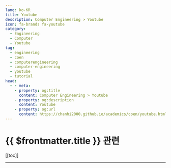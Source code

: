 ```yaml
---
lang: ko-KR
title: Youtube
description: Computer Engineering > Youtube
icon: fa-brands fa-youtube
category:
  - Engineering
  - Computer
  - Youtube
tag:
  - engineering
  - coen
  - computerengineering
  - computer-engineering
  - youtube
  - tutorial
head:
  - - meta:
    - property: og:title
      content: Computer Engineering > Youtube
    - property: og:description
      content: Youtube
    - property: og:url
      content: https://chanhi2000.github.io/academics/coen/youtube.html
---
```


# {{ $frontmatter.title }} 관련

[[toc]]

---

<MyYouTubeItems jsonName="yu-CTLKU" /><!-- CTL KU -->
<MyYouTubeItems jsonName="yu-UCFCRCV" /><!-- UCF CRCV -->
<MyYouTubeItems jsonName="yu-yonsei_graduate_school_sw_eng" /><!-- 연세공학대학원 컴소공학 프로젝트 -->
<MyYouTubeItems jsonName="yu-SpanningTree" /><!-- Spanning Tree -->
<MyYouTubeItems jsonName="yu-dev_ression" /><!-- Devression -->
<MyYouTubeItems jsonName="yu-jonowilliams26" /><!-- Jono Williams -->
<MyYouTubeItems jsonName="yu-bluedot0812" /><!-- BLUEDOT -->
<MyYouTubeItems jsonName="yu-NeetCodeIO" /><!-- NeetCodeIO -->
<MyYouTubeItems jsonName="yu-ColorScale" /><!-- ColorScale -->
<MyYouTubeItems jsonName="yu-Computerphile" /><!-- Computerphile -->
<MyYouTubeItems jsonName="yu-snowcrash-" /><!-- snowcra5h -->
<MyYouTubeItems jsonName="yu-tobevasoftware" /><!-- Tobeva Software -->
<MyYouTubeItems jsonName="yu-ChimiChanga1337" /><!-- ChimiChanga -->
<MyYouTubeItems jsonName="yu-algo.monster" /><!-- AlgoMonster -->

<TagLinks />